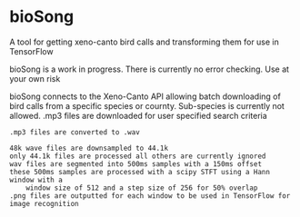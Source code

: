 # bioSong
A tool for getting xeno-canto bird calls and transforming them for use in TensorFlow


bioSong is a work in progress. There is currently no error checking. Use at your own risk

bioSong connects to the Xeno-Canto API allowing batch downloading of bird calls from a specific species or cournty. Sub-species is currently not allowed.
    .mp3 files are downloaded for user specified search criteria

    .mp3 files are converted to .wav

    48k wave files are downsampled to 44.1k
    only 44.1k files are processed all others are currently ignored
    wav files are segmented into 500ms samples with a 150ms offset
    these 500ms samples are processed with a scipy STFT using a Hann window with a
        window size of 512 and a step size of 256 for 50% overlap
    .png files are outputted for each window to be used in TensorFlow for image recognition
